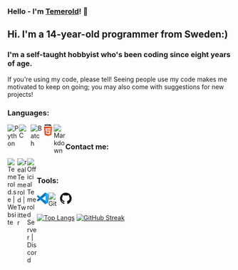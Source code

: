 ### Hello - I'm [Temerold][website]! 👋
## Hi. I'm a 14-year-old programmer from Sweden:)
### I'm a self-taught hobbyist who's been coding since eight years of age.

If you're using my code, please tell!
Seeing people use my code makes me motivated to keep on going; you may also come with suggestions for new projects!


### Languages:
[<img align="left" alt="Python" width="26px" src="https://temerold.se/wp-content/uploads/2020/08/python.png" />][python]
[<img align="left" alt="C" width="26px" src="https://upload.wikimedia.org/wikipedia/commons/1/19/C_Logo.png" />][c]
[<img align="left" alt="Batch" width="26px" src="https://miro.medium.com/max/448/1*Fq0GuTM3LZ7S6I_mW1hD9A.png" />][batch]
[<img align="left" alt="HTML5" width="26px" src="https://raw.githubusercontent.com/github/explore/80688e429a7d4ef2fca1e82350fe8e3517d3494d/topics/html/html.png" />][html]
<!--[<img align="left" alt="Javascript" width="26px" src="https://upload.wikimedia.org/wikipedia/commons/thumb/9/99/Unofficial_JavaScript_logo_2.svg/512px-Unofficial_JavaScript_logo_2.svg.png" />][js]-->
[<img align="left" alt="Markdown" width="26px" src="https://cdn.iconscout.com/icon/free/png-256/markdown-2752127-2284944.png" />][md]

<br />

### Contact me:
[<img align="left" alt="Temerold.se | Website" width="22px" src="https://temerold.se/wp-content/uploads/2020/08/internet.png" />][website]
[<img align="left" alt="realTemerold | Twitter" width="22px" src="http://assets.stickpng.com/images/580b57fcd9996e24bc43c53e.png" />][twitter]
[<img align="left" alt="Official Temerold Server | Discord" width="22px" src="https://www.freepnglogos.com/uploads/discord-logo-png/concours-discord-cartes-voeux-fortnite-france-6.png" />][discord]

<br />


### Tools:

[<img align="left" alt="Visual Studio Code" width="26px" src="https://raw.githubusercontent.com/github/explore/80688e429a7d4ef2fca1e82350fe8e3517d3494d/topics/visual-studio-code/visual-studio-code.png" />][vsc]
[<img align="left" alt="Git" width="26px" src="https://git-scm.com/images/logos/downloads/Git-Icon-1788C.png" />][git]
[<img align="left" alt="GitHub" width="26px" src="https://raw.githubusercontent.com/github/explore/78df643247d429f6cc873026c0622819ad797942/topics/github/github.png" />][github]

<br />

[youtube]: https://www.youtube.com/channel/UCC6cG7F2pOvENg18jL5Q8cQ
[twitter]: https://twitter.com/realTemerold
[discord]: http://discord.temerold.se/
[website]: https://Temerold.se

[batch]: https://www.youtube.com/watch?v=dQw4w9WgXcQ
[cs]: https://docs.microsoft.com/en-us/dotnet/csharp/
[html]: https://www.w3.org/html/
[js]: https://www.javascript.com/
[lua]: http://www.lua.org/
[md]: https://www.markdownguide.org/
[python]: https://www.python.org/
[c]: https://www.cprogramming.com/

[vsc]: https://code.visualstudio.com/
[git]: https://git-scm.com/
[github]: https://github.com/

<br />

[![Top Langs](https://github-readme-stats.vercel.app/api/top-langs/?username=Temerold&layout=compact&theme=white&langs_count=10)](https://www.youtube.com/watch?v=dQw4w9WgXcQ)
[![GitHub Streak](https://github-readme-streak-stats.herokuapp.com/?user=temerold&theme=white)](https://www.youtube.com/watch?v=dQw4w9WgXcQ)
